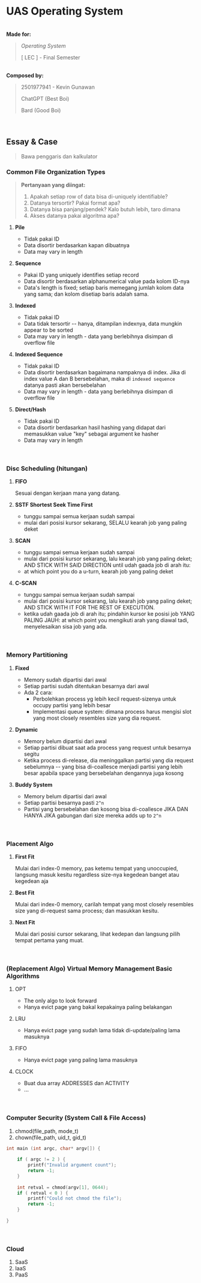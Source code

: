 ㅤ
ㅤ
# UAS Operating System

\
__Made for:__
> _Operating System_
>
> [ LEC ] -  Final Semester

\
__Composed by:__
> 2501977941 - Kevin Gunawan
>
> ChatGPT (Best Boi)
>
> Bard (Good Boi)

ㅤ

## Essay & Case

> Bawa penggaris dan kalkulator

### Common File Organization Types

> **Pertanyaan yang diingat:**
> 1. Apakah setiap row of data bisa di-uniquely identifiable?
> 2. Datanya tersortir? Pakai format apa?
> 3. Datanya bisa panjang/pendek? Kalo butuh lebih, taro dimana
> 4. Akses datanya pakai algoritma apa?

1. **Pile**
   
   - Tidak pakai ID
   - Data disortir berdasarkan kapan dibuatnya
   - Data may vary in length
   
2. **Sequence**
   
   - Pakai ID yang uniquely identifies setiap record
   - Data disortir berdasarkan alphanumerical value pada kolom ID-nya
   - Data's length is fixed; setiap baris memegang jumlah kolom data yang sama; dan kolom disetiap baris adalah sama.
   
3. **Indexed**
   
   - Tidak pakai ID
   - Data tidak tersortir -- hanya, ditampilan indexnya, data mungkin appear to be sorted
   - Data may vary in length - data yang berlebihnya disimpan di overflow file
   
4. **Indexed Sequence**
   
   - Tidak pakai ID
   - Data disortir berdasarkan bagaimana nampaknya di index. Jika di index value A dan B bersebelahan, maka di `indexed sequence` datanya pasti akan bersebelahan
   - Data may vary in length - data yang berlebihnya disimpan di overflow file
   
5. **Direct/Hash**
   
   - Tidak pakai ID
   - Data disortir berdasarkan hasil hashing yang didapat dari memasukkan value "key" sebagai argument ke hasher
   - Data may vary in length
   

ㅤ

### Disc Scheduling (hitungan)
1. **FIFO**
   
   Sesuai dengan kerjaan mana yang datang.
   
2. **SSTF Shortest Seek Time First**
   
   - tunggu sampai semua kerjaan sudah sampai
   - mulai dari posisi kursor sekarang, SELALU kearah job yang paling deket
   
3. **SCAN**
   
   - tunggu sampai semua kerjaan sudah sampai
   - mulai dari posisi kursor sekarang, lalu kearah job yang paling deket; AND STICK WITH SAID DIRECTION until udah gaada job di arah itu:
   - at which point you do a u-turn, kearah job yang paling deket
   
4. **C-SCAN**
   
   - tunggu sampai semua kerjaan sudah sampai
   - mulai dari posisi kursor sekarang, lalu kearah job yang paling deket; AND STICK WITH IT FOR THE REST OF EXECUTION.
   - ketika udah gaada job di arah itu; pindahin kursor ke posisi job YANG PALING JAUH: at which point you mengikuti arah yang diawal tadi, menyelesaikan sisa job yang ada.

ㅤ

### Memory Partitioning
1. **Fixed**
   
   - Memory sudah dipartisi dari awal
   - Setiap partisi sudah ditentukan besarnya dari awal
   - Ada 2 cara:
     - Perbolehkan process yg lebih kecil request-sizenya untuk occupy partisi yang lebih besar
     - Implementasi queue system: dimana process harus mengisi slot yang most closely resembles size yang dia request.
   
2. **Dynamic**
   
   - Memory belum dipartisi dari awal
   - Setiap partisi dibuat saat ada process yang request untuk besarnya segitu
   - Ketika process di-release, dia meninggalkan partisi yang dia request sebelumnya -- yang bisa di-coallesce menjadi partisi yang lebih besar apabila space yang bersebelahan dengannya juga kosong
   
3. **Buddy System**
   
   - Memory belum dipartisi dari awal
   - Setiap partisi besarnya pasti `2^n`
   - Partisi yang bersebelahan dan kosong bisa di-coallesce JIKA DAN HANYA JIKA gabungan dari size mereka adds up to `2^n`

ㅤ

### Placement Algo
1. **First Fit**
   
   Mulai dari index-0 memory, pas ketemu tempat yang unoccupied, langsung masuk kesitu regardless size-nya kegedean banget atau kegedean aja
   
2. **Best Fit**
   
   Mulai dari index-0 memory, carilah tempat yang most closely resembles size yang di-request sama process; dan masukkan kesitu.
   
3. **Next Fit**
   
   Mulai dari posisi cursor sekarang, lihat kedepan dan langsung pilih tempat pertama yang muat.

ㅤ

### (Replacement Algo) Virtual Memory Management Basic Algorithms
1. OPT
   
   - The only algo to look forward
   - Hanya evict page yang bakal kepakainya paling belakangan
   
2. LRU
   
   - Hanya evict page yang sudah lama tidak di-update/paling lama masuknya
   
3. FIFO
   
   - Hanya evict page yang paling lama masuknya
   
4. CLOCK
   
   - Buat dua array ADDRESSES dan ACTIVITY
   - ...

ㅤ

### Computer Security (System Call & File Access)
1. chmod(file_path, mode_t)
2. chown(file_path, uid_t, gid_t)

```cpp
int main (int argc, char* argv[]) {
    
    if ( argc != 2 ) {
        printf("Invalid argument count");
        return -1;
    }
    
    int retval = chmod(argv[1], 0644);
    if ( retval < 0 ) {
        printf("Could not chmod the file");
        return -1;
    }
    
}
```

ㅤ

### Cloud 

1. SaaS
1. IaaS
1. PaaS
